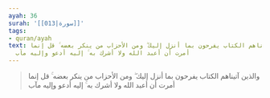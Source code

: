 ```yaml
---
ayah: 36
surah: '[[013|سورة]]'
tags:
- quran/ayah
text: والذين آتيناهم الكتاب يفرحون بما أنزل إليك ۖ ومن الأحزاب من ينكر بعضه ۚ قل إنما
  أمرت أن أعبد الله ولا أشرك به ۚ إليه أدعو وإليه مآب
---
```

> والذين آتيناهم الكتاب يفرحون بما أنزل إليك ۖ ومن الأحزاب من ينكر بعضه ۚ قل إنما أمرت أن أعبد الله ولا أشرك به ۚ إليه أدعو وإليه مآب
